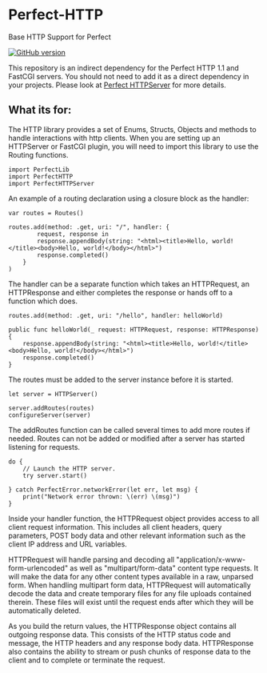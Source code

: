 # Perfect-HTTP
Base HTTP Support for Perfect

[![GitHub version](https://badge.fury.io/gh/PerfectlySoft%2FPerfect-HTTP.svg)](https://badge.fury.io/gh/PerfectlySoft%2FPerfect-HTTP)

This repository is an indirect dependency for the Perfect HTTP 1.1 and FastCGI servers. You should not need to add it as a direct dependency in your projects. Please look at [Perfect HTTPServer](https://github.com/PerfectlySoft/Perfect-HTTPServer) for more details.

## What its for:
The HTTP library provides a set of Enums, Structs, Objects and methods to handle interactions with http clients. When you are setting up an HTTPServer or FastCGI plugin, you will need to import this library to use the Routing functions.

```
import PerfectLib
import PerfectHTTP
import PerfectHTTPServer
```

An example of a routing declaration using a closure block as the handler: 

```
var routes = Routes()

routes.add(method: .get, uri: "/", handler: {
		request, response in
		response.appendBody(string: "<html><title>Hello, world!</title><body>Hello, world!</body></html>")
		response.completed()
	}
)
```

The handler can be a separate function which takes an HTTPRequest, an HTTPResponse and either completes the response or hands off to a function which does.

```
routes.add(method: .get, uri: "/hello", handler: helloWorld)

public func helloWorld(_ request: HTTPRequest, response: HTTPResponse) {
    response.appendBody(string: "<html><title>Hello, world!</title><body>Hello, world!</body></html>")
	response.completed()
}
```

The routes must be added to the server instance before it is started.

```
let server = HTTPServer()

server.addRoutes(routes)
configureServer(server)
```
The addRoutes function can be called several times to add more routes if needed. Routes can not be added or modified after a server has started listening for requests.

```
do {
	// Launch the HTTP server.
	try server.start()
    
} catch PerfectError.networkError(let err, let msg) {
	print("Network error thrown: \(err) \(msg)")
}

```

Inside your handler function, the HTTPRequest object provides access to all client request information. This includes all  client headers, query parameters, POST body data and other relevant information such as the client IP address and URL variables.

HTTPRequest will handle parsing and decoding all "application/x-www-form-urlencoded" as well as "multipart/form-data" content type requests. It will make the data for any other content types available in a raw, unparsed form. When handling multipart form data, HTTPRequest will automatically decode the data and create temporary files for any file uploads contained therein. These files will exist until the request ends after which they will be automatically deleted.

As you build the return values, the HTTPResponse object contains all outgoing response data. This consists of the HTTP status code and message, the HTTP headers and any response body data. HTTPResponse also contains the ability to stream or push chunks of response data to the client and to complete or terminate the request.
